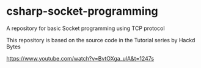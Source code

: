 # csharp-socket-programming
A repository for basic Socket programming using TCP protocol

This repository is based on the source code in the Tutorial series by Hackd Bytes

https://www.youtube.com/watch?v=BvtOXga_ulA&t=1247s
